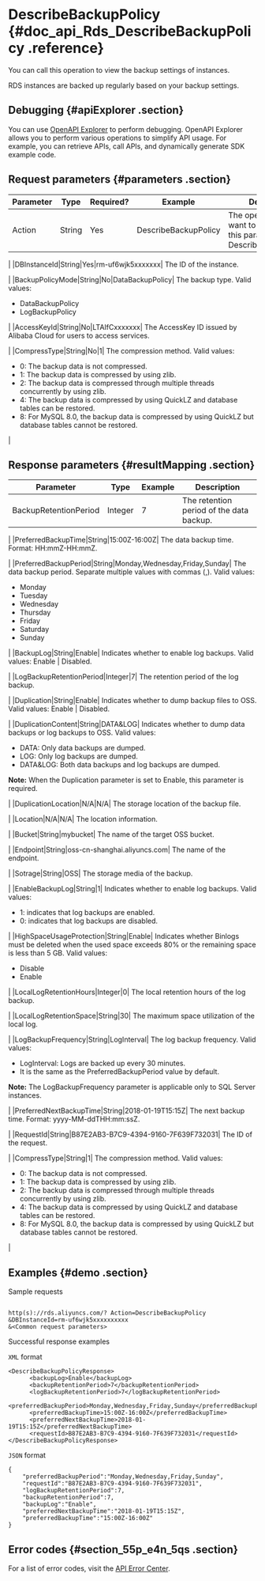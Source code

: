 # DescribeBackupPolicy {#doc_api_Rds_DescribeBackupPolicy .reference}

You can call this operation to view the backup settings of instances.

RDS instances are backed up regularly based on your backup settings.

## Debugging {#apiExplorer .section}

You can use [OpenAPI Explorer](https://api.aliyun.com/#product=Rds&api=DescribeBackupPolicy) to perform debugging. OpenAPI Explorer allows you to perform various operations to simplify API usage. For example, you can retrieve APIs, call APIs, and dynamically generate SDK example code.

## Request parameters {#parameters .section}

|Parameter|Type|Required?|Example|Description|
|---------|----|---------|-------|-----------|
|Action|String|Yes|DescribeBackupPolicy| The operation that you want to perform. Set this parameter to DescribeBackupPolicy.

 |
|DBInstanceId|String|Yes|rm-uf6wjk5xxxxxxx| The ID of the instance.

 |
|BackupPolicyMode|String|No|DataBackupPolicy| The backup type. Valid values:

 -   DataBackupPolicy
-   LogBackupPolicy

 |
|AccessKeyId|String|No|LTAIfCxxxxxxx| The AccessKey ID issued by Alibaba Cloud for users to access services.

 |
|CompressType|String|No|1| The compression method. Valid values:

 -   0: The backup data is not compressed.
-   1: The backup data is compressed by using zlib.
-   2: The backup data is compressed through multiple threads concurrently by using zlib.
-   4: The backup data is compressed by using QuickLZ and database tables can be restored.
-   8: For MySQL 8.0, the backup data is compressed by using QuickLZ but database tables cannot be restored.

 |

## Response parameters {#resultMapping .section}

|Parameter|Type|Example|Description|
|---------|----|-------|-----------|
|BackupRetentionPeriod|Integer|7| The retention period of the data backup.

 |
|PreferredBackupTime|String|15:00Z-16:00Z| The data backup time. Format: HH:mmZ-HH:mmZ.

 |
|PreferredBackupPeriod|String|Monday,Wednesday,Friday,Sunday| The data backup period. Separate multiple values with commas \(,\). Valid values:

 -   Monday
-   Tuesday
-   Wednesday
-   Thursday
-   Friday
-   Saturday
-   Sunday

 |
|BackupLog|String|Enable| Indicates whether to enable log backups. Valid values: Enable | Disabled.

 |
|LogBackupRetentionPeriod|Integer|7| The retention period of the log backup.

 |
|Duplication|String|Enable| Indicates whether to dump backup files to OSS. Valid values: Enable | Disabled.

 |
|DuplicationContent|String|DATA&LOG| Indicates whether to dump data backups or log backups to OSS. Valid values:

 -   DATA: Only data backups are dumped.
-   LOG: Only log backups are dumped.
-   DATA&LOG: Both data backups and log backups are dumped.

 **Note:** When the Duplication parameter is set to Enable, this parameter is required.

 |
|DuplicationLocation|N/A|N/A| The storage location of the backup file.

 |
|Location|N/A|N/A| The location information.

 |
|Bucket|String|mybucket| The name of the target OSS bucket.

 |
|Endpoint|String|oss-cn-shanghai.aliyuncs.com| The name of the endpoint.

 |
|Sotrage|String|OSS| The storage media of the backup.

 |
|EnableBackupLog|String|1| Indicates whether to enable log backups. Valid values:

 -   1: indicates that log backups are enabled.
-   0: indicates that log backups are disabled.

 |
|HighSpaceUsageProtection|String|Enable| Indicates whether Binlogs must be deleted when the used space exceeds 80% or the remaining space is less than 5 GB. Valid values:

 -   Disable
-   Enable

 |
|LocalLogRetentionHours|Integer|0| The local retention hours of the log backup.

 |
|LocalLogRetentionSpace|String|30| The maximum space utilization of the local log.

 |
|LogBackupFrequency|String|LogInterval| The log backup frequency. Valid values:

 -   LogInterval: Logs are backed up every 30 minutes.
-   It is the same as the PreferredBackupPeriod value by default.

 **Note:** The LogBackupFrequency parameter is applicable only to SQL Server instances.

 |
|PreferredNextBackupTime|String|2018-01-19T15:15Z| The next backup time. Format: yyyy-MM-ddTHH:mm:ssZ.

 |
|RequestId|String|B87E2AB3-B7C9-4394-9160-7F639F732031| The ID of the request.

 |
|CompressType|String|1| The compression method. Valid values:

 -   0: The backup data is not compressed.
-   1: The backup data is compressed by using zlib.
-   2: The backup data is compressed through multiple threads concurrently by using zlib.
-   4: The backup data is compressed by using QuickLZ and database tables can be restored.
-   8: For MySQL 8.0, the backup data is compressed by using QuickLZ but database tables cannot be restored.

 |

## Examples {#demo .section}

Sample requests

``` {#request_demo}

http(s)://rds.aliyuncs.com/? Action=DescribeBackupPolicy
&DBInstanceId=rm-uf6wjk5xxxxxxxxxx
&<Common request parameters>

```

Successful response examples

`XML` format

``` {#codeblock_ebk_dck_jxz}
<DescribeBackupPolicyResponse>
	  <backupLog>Enable</backupLog>
	  <backupRetentionPeriod>7</backupRetentionPeriod>
	  <logBackupRetentionPeriod>7</logBackupRetentionPeriod>
	  <preferredBackupPeriod>Monday,Wednesday,Friday,Sunday</preferredBackupPeriod>
	  <preferredBackupTime>15:00Z-16:00Z</preferredBackupTime>
	  <preferredNextBackupTime>2018-01-19T15:15Z</preferredNextBackupTime>
	  <requestId>B87E2AB3-B7C9-4394-9160-7F639F732031</requestId></DescribeBackupPolicyResponse>
```

`JSON` format

``` {#codeblock_m59_pw2_xr6}
{
	"preferredBackupPeriod":"Monday,Wednesday,Friday,Sunday",
	"requestId":"B87E2AB3-B7C9-4394-9160-7F639F732031",
	"logBackupRetentionPeriod":7,
	"backupRetentionPeriod":7,
	"backupLog":"Enable",
	"preferredNextBackupTime":"2018-01-19T15:15Z",
	"preferredBackupTime":"15:00Z-16:00Z"
}
```

## Error codes {#section_55p_e4n_5qs .section}

For a list of error codes, visit the [API Error Center](https://error-center.alibabacloud.com/status/product/Rds).

